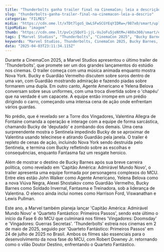 ```yaml
---
title: "Thunderbolts ganha trailer final na CinemaCon; leia a descrição"
slug: "thunderbolts-ganha-trailer-final-na-cinemacon-leia-a-descrio"
categoria: "FILMES"
midia: "https://cdn.ome.lt/xTDt7lgoS_UwLSFwSCGYEqYIDRw=/987x0/smart/uploads/conteudo/fotos/Design_sem_nome_11_xfsqlAU.jpg"
tipoMidia: "imagem"
thumb: "https://cdn.ome.lt/pvCxjSQoY1-jjL-VuJoFu5joNtM=/480x360/smart/extras/conteudos/Captura_de_tela_2025-03-19_160545.png"
tags: ["Marvel Studios", "Thunderbolts", "CinemaCon 2025", "Bucky Barnes", "Yelena Belova", "MCU Fase 6", "ação e super-heróis", "trailer final"]
keywords: "Marvel Studios, Thunderbolts, CinemaCon 2025, Bucky Barnes, Yelena Belova, MCU Fase 6, ação e super-heróis, trailer final"
data: "2025-04-03T23:11:34.115Z"
---
```


Durante a CinemaCon 2025, a Marvel Studios apresentou o último trailer de 'Thunderbolts', que promete ser um dos grandes lançamentos do estúdio nos cinemas. O trailer começa com uma música animada enquanto mostra Nova York. Bucky e Guardião Vermelho discutem sobre soros dentro de uma van, com Guardião mostrando admiração e fazendo piadas sobre formarem uma dupla. Em outro canto, Agente Americano e Yelena Belova conversam sobre seus uniformes, com uma troca divertida sobre o 'chapéu' que na verdade é um capacete. A equipe então irrompe em um prédio dirigindo o carro, começando uma intensa cena de ação onde enfrentam vários guardas.

No prédio, que é revelado ser a Torre dos Vingadores, Valentina Allegra de Fontaine comanda a operação e interage com a equipe de forma sarcástica, chamando Bucky de 'deputado' e zombando dos demais. Uma cena surpreendente mostra o Sentinela impedindo Bucky de se aproximar de Valentina usando telecinese e atirando Guardião pela janela. O trailer é repleto de cenas de ação, incluindo Nova York sendo destruída pelo Sentinela, e termina com Bucky refletindo sobre as escolhas e consequências, enquanto Fantasma faz um resgate heroico.

Além de mostrar o destino de Bucky Barnes após sua breve carreira política, como revelado em 'Capitão América: Admirável Mundo Novo', o trailer apresenta uma equipe formada por personagens complexos do MCU. Entre eles estão John Walker como Agente Americano, Yelena Belova como a nova Viúva Negra, Alexei Shostakov como Guardião Vermelho, Bucky Barnes como Soldado Invernal, Fantasma e Treinadora, sob a liderança de Valentina. O elenco ainda inclui nomes como Harrison Ford, Viswanathan e Lewis Pullman.

Este ano, a Marvel também planeja lançar 'Capitão América: Admirável Mundo Novo' e 'Quarteto Fantástico: Primeiros Passos', sendo este último o início da Fase 6 do MCU que culminará nos filmes 'Vingadores: Doomsday' e 'Vingadores: Guerras Secretas'. 'Thunderbolts' estreia nos cinemas em 2 de maio de 2025, seguido por 'Quarteto Fantástico: Primeiros Passos' em 24 de julho de 2025 no Brasil. Ambos os filmes são essenciais para o desenvolvimento da nova fase do MCU, com Robert Downey Jr. retornando como o vilão Doutor Destino, enfrentando o Quarteto Fantástico.